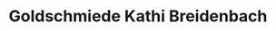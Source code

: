 ---
title: "Goldschmiede Kathi Breidenbach"
url: /bad-orb/goldschmiede-kathi-breidenbach/
shop: Schmuck
---